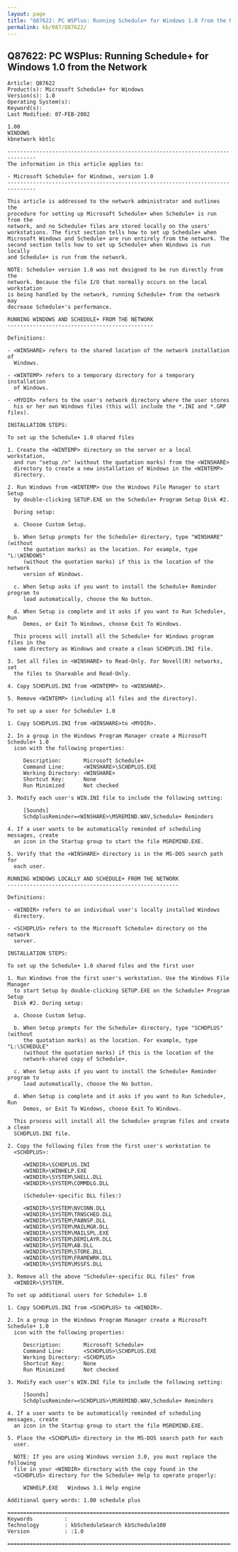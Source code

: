 ```yaml
---
layout: page
title: "Q87622: PC WSPlus: Running Schedule+ for Windows 1.0 from the Network"
permalink: kb/087/Q87622/
---
```


## Q87622: PC WSPlus: Running Schedule+ for Windows 1.0 from the Network

	Article: Q87622
	Product(s): Microsoft Schedule+ for Windows
	Version(s): 1.0
	Operating System(s): 
	Keyword(s): 
	Last Modified: 07-FEB-2002
	
	1.00
	WINDOWS
	kbnetwork kbtlc
	
	-------------------------------------------------------------------------------
	The information in this article applies to:
	
	- Microsoft Schedule+ for Windows, version 1.0 
	-------------------------------------------------------------------------------
	
	This article is addressed to the network administrator and outlines the
	procedure for setting up Microsoft Schedule+ when Schedule+ is run from the
	network, and no Schedule+ files are stored locally on the users'
	workstations. The first section tells how to set up Schedule+ when
	Microsoft Windows and Schedule+ are run entirely from the network. The
	second section tells how to set up Schedule+ when Windows is run locally
	and Schedule+ is run from the network.
	
	NOTE: Schedule+ version 1.0 was not designed to be run directly from the
	network. Because the file I/O that normally occurs on the local workstation
	is being handled by the network, running Schedule+ from the network may
	decrease Schedule+'s performance.
	
	RUNNING WINDOWS AND SCHEDULE+ FROM THE NETWORK
	----------------------------------------------
	
	Definitions:
	
	- <WINSHARE> refers to the shared location of the network installation of
	  Windows.
	
	- <WINTEMP> refers to a temporary directory for a temporary installation
	  of Windows.
	
	- <MYDIR> refers to the user's network directory where the user stores
	  his or her own Windows files (this will include the *.INI and *.GRP files).
	
	INSTALLATION STEPS:
	
	To set up the Schedule+ 1.0 shared files
	
	1. Create the <WINTEMP> directory on the server or a local workstation,
	  and run "setup /n" (without the quotation marks) from the <WINSHARE>
	  directory to create a new installation of Windows in the <WINTEMP>
	  directory.
	
	2. Run Windows from <WINTEMP> Use the Windows File Manager to start Setup
	  by double-clicking SETUP.EXE on the Schedule+ Program Setup Disk #2.
	
	  During setup:
	
	  a. Choose Custom Setup.
	
	  b. When Setup prompts for the Schedule+ directory, type "WINSHARE" (without
	     the quotation marks) as the location. For example, type "L:\WINDOWS"
	     (without the quotation marks) if this is the location of the network
	     version of Windows.
	
	  c. When Setup asks if you want to install the Schedule+ Reminder program to
	     load automatically, choose the No button.
	
	  d. When Setup is complete and it asks if you want to Run Schedule+, Run
	     Demos, or Exit To Windows, choose Exit To Windows.
	
	  This process will install all the Schedule+ for Windows program files in the
	  same directory as Windows and create a clean SCHDPLUS.INI file.
	
	3. Set all files in <WINSHARE> to Read-Only. For Novell(R) networks, set
	  the files to Shareable and Read-Only.
	
	4. Copy SCHDPLUS.INI from <WINTEMP> to <WINSHARE>.
	
	5. Remove <WINTEMP> (including all files and the directory).
	
	To set up a user for Schedule+ 1.0
	
	1. Copy SCHDPLUS.INI from <WINSHARE>to <MYDIR>.
	
	2. In a group in the Windows Program Manager create a Microsoft Schedule+ 1.0
	  icon with the following properties:
	
	     Description:       Microsoft Schedule+
	     Command Line:      <WINSHARE>\SCHDPLUS.EXE
	     Working Directory: <WINSHARE>
	     Shortcut Key:      None
	     Run Minimized      Not checked
	
	3. Modify each user's WIN.INI file to include the following setting:
	
	     [Sounds]
	     SchdplusReminder=<WINSHARE>\MSREMIND.WAV,Schedule+ Reminders
	
	4. If a user wants to be automatically reminded of scheduling messages, create
	  an icon in the Startup group to start the file MSREMIND.EXE.
	
	5. Verify that the <WINSHARE> directory is in the MS-DOS search path for
	  each user.
	
	RUNNING WINDOWS LOCALLY AND SCHEDULE+ FROM THE NETWORK
	------------------------------------------------------
	
	Definitions:
	
	- <WINDIR> refers to an individual user's locally installed Windows
	  directory.
	
	- <SCHDPLUS> refers to the Microsoft Schedule+ directory on the network
	  server.
	
	INSTALLATION STEPS:
	
	To set up the Schedule+ 1.0 shared files and the first user
	
	1. Run Windows from the first user's workstation. Use the Windows File Manager
	  to start Setup by double-clicking SETUP.EXE on the Schedule+ Program Setup
	  Disk #2. During setup:
	
	  a. Choose Custom Setup.
	
	  b. When Setup prompts for the Schedule+ directory, type "SCHDPLUS" (without
	     the quotation marks) as the location. For example, type "L:\SCHEDULE"
	     (without the quotation marks) if this is the location of the
	     network-shared copy of Schedule+.
	
	  c. When Setup asks if you want to install the Schedule+ Reminder program to
	     load automatically, choose the No button.
	
	  d. When Setup is complete and it asks if you want to Run Schedule+, Run
	     Demos, or Exit To Windows, choose Exit To Windows.
	
	  This process will install all the Schedule+ program files and create a clean
	  SCHDPLUS.INI file.
	
	2. Copy the following files from the first user's workstation to
	  <SCHDPLUS>:
	
	     <WINDIR>\SCHDPLUS.INI
	     <WINDIR>\WINHELP.EXE
	     <WINDIR>\SYSTEM\SHELL.DLL
	     <WINDIR>\SYSTEM\COMMDLG.DLL
	
	     (Schedule+-specific DLL files:)
	
	     <WINDIR>\SYSTEM\NVCONN.DLL
	     <WINDIR>\SYSTEM\TRNSCHED.DLL
	     <WINDIR>\SYSTEM\PABNSP.DLL
	     <WINDIR>\SYSTEM\MAILMGR.DLL
	     <WINDIR>\SYSTEM\MAILSPL.EXE
	     <WINDIR>\SYSTEM\DEMILAYR.DLL
	     <WINDIR>\SYSTEM\AB.DLL
	     <WINDIR>\SYSTEM\STORE.DLL
	     <WINDIR>\SYSTEM\FRAMEWRK.DLL
	     <WINDIR>\SYSTEM\MSSFS.DLL
	
	3. Remove all the above "Schedule+-specific DLL files" from
	  <WINDIR>\SYSTEM.
	
	To set up additional users for Schedule+ 1.0
	
	1. Copy SCHDPLUS.INI from <SCHDPLUS> to <WINDIR>.
	
	2. In a group in the Windows Program Manager create a Microsoft Schedule+ 1.0
	  icon with the following properties:
	
	     Description:       Microsoft Schedule+
	     Command Line:      <SCHDPLUS>\SCHDPLUS.EXE
	     Working Directory: <SCHDPLUS>
	     Shortcut Key:      None
	     Run Minimized      Not checked
	
	3. Modify each user's WIN.INI file to include the following setting:
	
	     [Sounds]
	     SchdplusReminder=<SCHDPLUS>\MSREMIND.WAV,Schedule+ Reminders
	
	4. If a user wants to be automatically reminded of scheduling messages, create
	  an icon in the Startup group to start the file MSREMIND.EXE.
	
	5. Place the <SCHDPLUS> directory in the MS-DOS search path for each
	  user.
	
	  NOTE: If you are using Windows version 3.0, you must replace the following
	  file in your <WINDIR> directory with the copy found in the
	  <SCHDPLUS> directory for the Schedule+ Help to operate properly:
	
	     WINHELP.EXE   Windows 3.1 Help engine
	
	Additional query words: 1.00 schedule plus
	
	======================================================================
	Keywords          :  
	Technology        : kbScheduleSearch kbSchedule100
	Version           : :1.0
	
	=============================================================================
	
